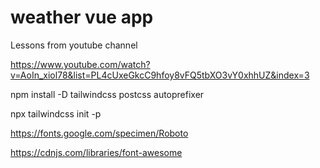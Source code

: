 # weather vue app

Lessons from youtube channel

https://www.youtube.com/watch?v=AoIn_xiol78&list=PL4cUxeGkcC9hfoy8vFQ5tbXO3vY0xhhUZ&index=3

npm install -D tailwindcss postcss autoprefixer

npx tailwindcss init -p

https://fonts.google.com/specimen/Roboto

https://cdnjs.com/libraries/font-awesome